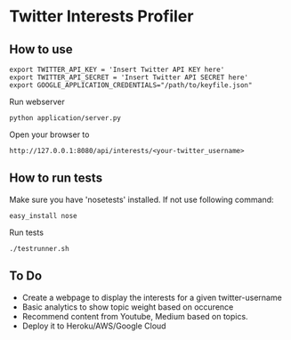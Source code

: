 # Twitter Interests Profiler

## How to use

```
export TWITTER_API_KEY = 'Insert Twitter API KEY here'
export TWITTER_API_SECRET = 'Insert Twitter API SECRET here'
export GOOGLE_APPLICATION_CREDENTIALS="/path/to/keyfile.json"
```

Run webserver
```
python application/server.py
```

Open your browser to 
```
http://127.0.0.1:8080/api/interests/<your-twitter_username>
```
## How to run tests

Make sure you have 'nosetests' installed. If not use following command:
```
easy_install nose
```

Run tests
```
./testrunner.sh
```

## To Do
- Create a webpage to display the interests for a given twitter-username
- Basic analytics to show topic weight based on occurence
- Recommend content from Youtube, Medium based on topics.
- Deploy it to Heroku/AWS/Google Cloud
